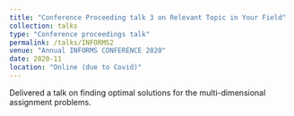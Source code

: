 ```yaml
---
title: "Conference Proceeding talk 3 on Relevant Topic in Your Field"
collection: talks
type: "Conference proceedings talk"
permalink: /talks/INFORMS2
venue: "Annual INFORMS CONFERENCE 2020"
date: 2020-11
location: "Online (due to Covid)"
---
```


Delivered a talk on finding optimal solutions for the multi-dimensional assignment problems. 
